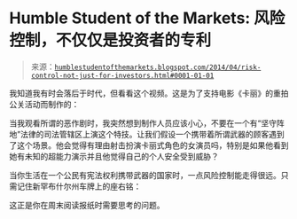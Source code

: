 <!--yml

分类：未分类

日期：2024-05-18 03:41:11

-->

# Humble Student of the Markets: 风险控制，不仅仅是投资者的专利

> 来源：[`humblestudentofthemarkets.blogspot.com/2014/04/risk-control-not-just-for-investors.html#0001-01-01`](https://humblestudentofthemarkets.blogspot.com/2014/04/risk-control-not-just-for-investors.html#0001-01-01)

我知道我有时会落后于时代，但看看这个视频。这是为了支持电影《卡丽》的重拍公关活动而制作的：

当我观看所谓的恶作剧时，我突然想到制作人员应该小心，不要在一个有“坚守阵地”法律的司法管辖区上演这个特技。让我们假设一个携带着所谓武器的顾客遇到了这个场景。他会觉得有理由射击扮演卡丽式角色的女演员吗，特别是如果他看到她有未知的超能力演示并且他觉得自己的个人安全受到威胁？

当你生活在一个公民有宪法权利携带武器的国家时，一点风险控制能走得很远。只需记住新罕布什尔州车牌上的座右铭：

这正是你在周末阅读报纸时需要思考的问题。
